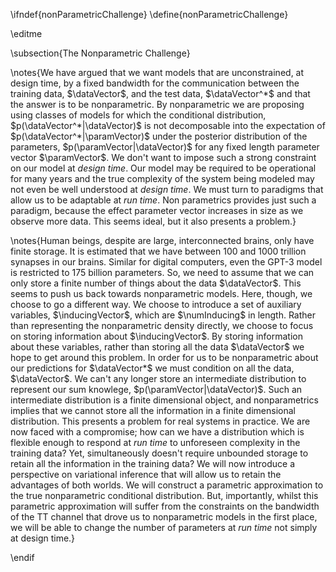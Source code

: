 \ifndef{nonParametricChallenge}
\define{nonParametricChallenge}

\editme


\subsection{The Nonparametric Challenge}

\notes{We have argued that we want models that are unconstrained, at design
time, by a fixed bandwidth for the communication between the training
data, $\dataVector$, and the test data, $\dataVector^*$ and that the
answer is to be nonparametric. By nonparametric we are proposing
using classes of models for which the conditional distribution,
$p(\dataVector^*|\dataVector)$ is not decomposable into the expectation
of $p(\dataVector^*|\paramVector)$ under the posterior distribution of
the parameters, $p(\paramVector|\dataVector)$ for any fixed length
parameter vector $\paramVector$. We don't want to impose such a strong
constraint on our model at *design time*. Our model may be required to
be operational for many years and the true complexity of the system
being modeled may not even be well understood at *design time*. We must
turn to paradigms that allow us to be adaptable at *run time*. Non
parametrics provides just such a paradigm, because the effect parameter
vector increases in size as we observe more data. This seems ideal, but
it also presents a problem.}

\notes{Human beings, despite are large, interconnected brains, only have finite
storage. It is estimated that we have between 100 and 1000 trillion synapses in our brains. Similar for digital computers, even the GPT-3 model is restricted to 175 billion parameters. So, we need to assume that we can
only store a finite number of things about the data $\dataVector$. This
seems to push us back towards nonparametric models. Here, though, we
choose to go a different way. We choose to introduce a set of auxiliary
variables, $\inducingVector$, which are $\numInducing$ in length. Rather
than representing the nonparametric density directly, we choose to
focus on storing information about $\inducingVector$. By storing
information about these variables, rather than storing all the data
$\dataVector$ we hope to get around this problem. In order for us to be
nonparametric about our predictions for $\dataVector*$ we must
condition on all the data, $\dataVector$. We can't any longer store an
intermediate distribution to represent our sum knowlege,
$p(\paramVector|\dataVector)$. Such an intermediate distribution is a
finite dimensional object, and nonparametrics implies that we cannot
store all the information in a finite dimensional distribution. This
presents a problem for real systems in practice. We are now faced with a
compromise; how can we have a distribution which is flexible enough to
respond at *run time* to unforeseen complexity in the training data?
Yet, simultaneously doesn't require unbounded storage to retain all the
information in the training data? We will now introduce a perspective on
variational inference that will allow us to retain the advantages of
both worlds. We will construct a parametric approximation to the true
nonparametric conditional distribution. But, importantly, whilst this
parametric approximation will suffer from the constraints on the
bandwidth of the TT channel that drove us to nonparametric models in
the first place, we will be able to change the number of parameters at
*run time* not simply at design time.}

\endif
